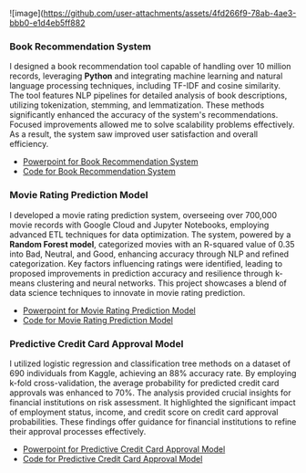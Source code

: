![image](https://github.com/user-attachments/assets/4fd266f9-78ab-4ae3-bbb0-e1d4eb5ff882

### Book Recommendation System

I designed a book recommendation tool capable of handling over 10 million records, leveraging **Python** and integrating machine learning and natural language processing techniques, including TF-IDF and cosine similarity. The tool features NLP pipelines for detailed analysis of book descriptions, utilizing tokenization, stemming, and lemmatization. These methods significantly enhanced the accuracy of the system's recommendations. Focused improvements allowed me to solve scalability problems effectively. As a result, the system saw improved user satisfaction and overall efficiency.
- [Powerpoint for Book Recommendation System](https://github.com/Mannyai12/manueliglesias/blob/9b604dc81b7d9b3335a170042bf77b0ef672b037/assets/Book%20RecommendationProject/Book%20Recommendation%20Project.pdf)
- [Code for Book Recommendation System](https://github.com/Mannyai12/manueliglesias/blob/35bed0470ac2076c627a3b160ded18714468314f/assets/Book%20RecommendationProject/Text_BookRecs.ipynb)

### Movie Rating Prediction Model

I developed a movie rating prediction system, overseeing over 700,000 movie records with Google Cloud and Jupyter Notebooks, employing advanced ETL techniques for data optimization. The system, powered by a **Random Forest model**, categorized movies with an R-squared value of 0.35 into Bad, Neutral, and Good, enhancing accuracy through NLP and refined categorization. Key factors influencing ratings were identified, leading to proposed improvements in prediction accuracy and resilience through k-means clustering and neural networks. This project showcases a blend of data science techniques to innovate in movie rating prediction.
- [Powerpoint for Movie Rating Prediction Model](https://github.com/Mannyai12/manueliglesias/blob/d1cff15f4502245a7f1b6afc184476a5dbfb2151/assets/MovieRatingProject/Big%20Data%20Final%20Presentation.pdf)
- [Code for Movie Rating Prediction Model](https://github.com/Mannyai12/manueliglesias/blob/d1cff15f4502245a7f1b6afc184476a5dbfb2151/assets/MovieRatingProject/MovieRating.ipynb)
### Predictive Credit Card Approval Model

I utilized logistic regression and classification tree methods on a dataset of 690 individuals from Kaggle, achieving an 88% accuracy rate. By employing k-fold cross-validation, the average probability for predicted credit card approvals was enhanced to 70%. The analysis provided crucial insights for financial institutions on risk assessment. It highlighted the significant impact of employment status, income, and credit score on credit card approval probabilities. These findings offer guidance for financial institutions to refine their approval processes effectively.

- [Powerpoint for Predictive Credit Card Approval Model](https://github.com/Mannyai12/manueliglesias/blob/d1cff15f4502245a7f1b6afc184476a5dbfb2151/assets/PredictiveCCApprovalModel/Predictive%20Credit%20Card%20Approval%20Model.pdf)
- [Code for Predictive Credit Card Approval Model](https://github.com/Mannyai12/manueliglesias/blob/d1cff15f4502245a7f1b6afc184476a5dbfb2151/assets/PredictiveCCApprovalModel/PredictiveCreditCardApprovalModel.ipynb)
